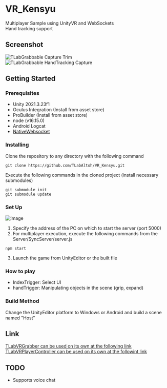 # VR_Kensyu
Multiplayer Sample using UnityVR and WebSockets  
Hand tracking support

## Screenshot
![TLabGrabbable Capture Trim](https://user-images.githubusercontent.com/121733943/235363804-01b50f49-674e-40d4-a11e-39ed3ced5600.gif)  
![TLabGrabbable HandTracking Capture](https://github.com/TLabAltoh/VR_Kensyu/assets/121733943/73a9d223-436b-489b-9d47-78a38f38c70f)

## Getting Started
### Prerequisites
- Unity 2021.3.23f1  
- Oculus Integration (Install from asset store)  
- ProBuilder (Install from asset store)  
- node (v16.15.0)
- Android Logcat
- [NativeWebsocket](https://github.com/endel/NativeWebSocket)  
### Installing
Clone the repository to any directory with the following command  
```
git clone https://github.com/TLabAltoh/VR_Kensyu.git
```
Execute the following commands in the cloned project (install necessary submodules)

```
git submodule init
git submodule update
```

### Set Up
![image](https://github.com/TLabAltoh/VR_Kensyu/assets/121733943/41132a00-540c-4833-8b60-99348667f5cc)
1. Specify the address of the PC on which to start the server (port 5000)
2. For multiplayer execution, execute the following commands from the Server/SyncServer/server.js
```
npm start
```
3. Launch the game from UnityEditor or the built file
### How to play
- IndexTrigger: Select UI
- handTrigger: Manipulating objects in the scene (grip, expand)

### Build Method
Change the UnityEditor platform to Windows or Android and build a scene named "Host"

## Link
[TLabVRGrabber can be used on its own at the following link](https://github.com/TLabAltoh/TLabVRGrabber)  
[TLabVRPlayerController can be used on its own at the followint link](https://github.com/TLabAltoh/TLabVRPlayerController)

## TODO
- Supports voice chat
